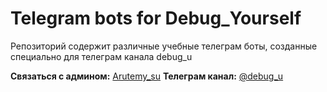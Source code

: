 # Telegram bots for Debug_Yourself

Репозиторий содержит различные учебные телеграм боты, созданные специально для телеграм канала debug_u

**Связаться с админом:** [Arutemy_su](t.me/arutemu_su) 
**Телеграм канал:** [@debug_u](t.me/debug_u)